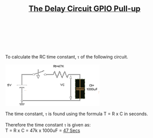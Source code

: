 <HTML>
<HEAD>
<META HTTP-EQUIV="Content-Type" CONTENT="text/html; charset=windows-1252">
<META NAME="Generator" CONTENT="Internet Assistant for Word Version 3.0">
</HEAD>
<BODY>

<B><U><FONT SIZE=5><P ALIGN="CENTER">The Delay Circuit GPIO Pull-up</P>
</U>
<P>&nbsp;</P>
<P>&nbsp;</P>
</B></FONT><P>To calculate the RC time constant, <FONT FACE="Times New Roman">&#964;</FONT> of the following circuit.</P>

<P><IMG SRC="Image1.gif" WIDTH=299 HEIGHT=132></P>

<P>The time constant, <FONT FACE="Times New Roman">&#964;</FONT> is found using the formula T = R x C in seconds.<BR>
<BR>
Therefore the time constant <FONT FACE="Times New Roman">&#964;</FONT> is given as:<BR>
T = R x C = 47k x 1000uF = <U>47 Secs</U> </P></BODY>
</HTML>
